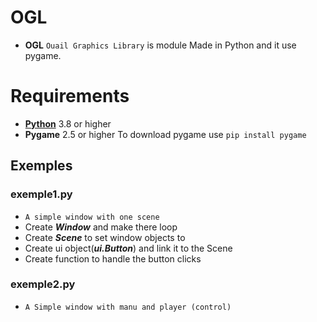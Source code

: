 # OGL

- **OGL** `Ouail Graphics Library` is module Made in Python and it use pygame.

# Requirements

- [**Python**](https://www.python.org/downloads/) 3.8 or higher
- **Pygame** 2.5 or higher
  To download pygame use `pip install pygame`

## Exemples

### exemple1.py
* `A simple window with one scene`
* Create ***Window*** and make there loop
* Create ***Scene*** to set window objects to
* Create ui object(***ui.Button***) and link it to the Scene
* Create function to handle the button clicks

### exemple2.py
* `A Simple window with manu and player (control)`
